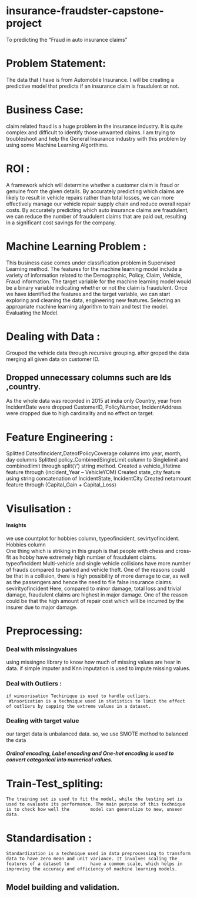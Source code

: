 # insurance-fraudster-capstone-project
To predicting the “Fraud in auto insurance claims” 
# Problem Statement:
  The data that I have is from Automobile Insurance. I will be creating a predictive model that predicts if an insurance claim is fraudulent or not.
 # Business Case:
  claim related fraud is a huge problem in the insurance industry. It is quite complex and difficult to identify those unwanted claims. I am trying to troubleshoot and     help the General Insurance industry with this problem by using some Machine Learning Algorthims.
 # ROI : 
  A framework which will determine whether a customer claim is fraud or genuine from the given details.
  By accurately predicting which claims are likely to result in vehicle repairs rather than total losses, we can more effectively manage our vehicle repair supply chain   and reduce overall repair costs.
  By accurately predicting which auto insurance claims are fraudulent, we can reduce the number of fraudulent claims that are paid out, resulting in a significant cost     savings for the company.
# Machine Learning Problem :
   This business case comes under classification problem in Supervised Learning method.
   The features for the machine learning model include a variety of information related to the Demographic, Policy, Claim, Vehicle, Fraud information. The target             variable for the machine learning model would be a binary variable indicating whether or not the claim is fraudulent.
   Once we have identified the features and the target variable, we can start exploring and cleaning the data, engineering new features.
   Selecting an appropriate machine learning algorithm to train and test the model.
   Evaluating the Model.
   
# Dealing with Data : 
  Grouped the vehicle data through recursive grouping.
  after groped the data merging all given data on customer ID.
  
## Dropped unnecessary columns such are Ids ,country.
  As the whole data was recorded in 2015 at india only
  Country, year from IncidentDate were dropped
  CustomerID, PolicyNumber, IncidentAddress were dropped due to high cardinality and no effect on target.
  
# Feature Engineering : 
   Splitted DateofIncident,DateofPolicyCoverage columns into year, month, day columns
   Splitted policy_CombinedSingleLimit column to Singlelimit and combinedlimit through split(‘/’) string method.
   Created a vehicle_lifetime feature through (incident_Year – VehicleYOM)
   Created state_city feature using string concatenation of IncidentState, IncidentCity 
   Created netamount feature through (Capital_Gain + Capital_Loss)

# Visulisation : 
 #### Insights
  we use countplot for hobbies column, typeofincident, sevirtyofincident.
   Hobbies column  
    One thing which is striking in this graph is that people with chess and cross-fit as hobby have extremely high number of fraudulent claims.
   typeofincident
     Multi-vehicle and single vehicle collisions have more number of frauds compared to parked and vehicle theft. One of the reasons could be that in a collision,          there is high possibility of more damage to car, as well as the passengers and hence the need to file false insurance claims.
   sevirityofincident
     Here, compared to minor damage, total loss and trivial damage, fraudulent claims are highest in major damage. One of the reason could be that the high amount of        repair cost which will be incurred by the insurer due to major damage.   
# Preprocessing:
  ### Deal with missingvalues
   using missingno library to know how much of missing values are hear in data.
    if simple imputer and Knn imputation is used to impute missing values.
 ### Deal with Outliers :
    if winsorisation Techinique is used to handle outliers.
     Winsorization is a technique used in statistics to limit the effect of outliers by capping the extreme values in a dataset.
 ### Dealing with target value 
   our target data is unbalanced data. so, we use SMOTE method to balanced the data
 
   ##### Ordinal encoding, Label encoding and One-hot encoding is used to convert categorical into numerical values.
 
 # Train-Test_spliting:
    The training set is used to fit the model, while the testing set is used to evaluate its performance. The main purpose of this technique is to check how well the        model can generalize to new, unseen data.
 # Standardisation : 
    Standardization is a technique used in data preprocessing to transform data to have zero mean and unit variance. It involves scaling the features of a dataset to        have a common scale, which helps in improving the accuracy and efficiency of machine learning models.

## Model building and validation. 
     

